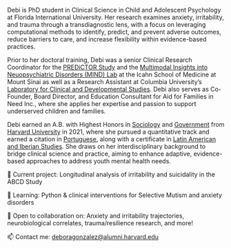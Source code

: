 Debi is PhD student in Clinical Science in Child and Adolescent Psychology at Florida International University. Her research examines anxiety, irritability, and trauma through a transdiagnostic lens, with a focus on leveraging computational methods to identify, predict, and prevent adverse outcomes, reduce barriers to care, and increase flexibility within evidence-based practices.

Prior to her doctoral training, Debi was a senior Clinical Research Coordinator for the [PREDiCTOR Study](https://impact-mh.org/awardees/predictor/) and the [Multimodal Insights into Neuopsychiatric Disorders (MIND) Lab](https://mindlabresearch.com/) at the Icahn School of Medicine at Mount Sinai as well as a Research Assistant at Columbia University’s [Laboratory for Clinical and Developmental Studies](https://www.clinicaldevelopmentalstudies.com/research). Debi also serves as Co-Founder, Board Director, and Education Consultant for Aid for Families in Need Inc., where she applies her expertise and passion to support underserved children and families.

Debi earned an A.B. with Highest Honors in [Sociology](https://sociology.fas.harvard.edu/pages/undergraduate) and [Government](https://www.gov.harvard.edu/undergraduate/programs-of-study/data-science/) from [Harvard University](https://college.harvard.edu/) in 2021, where she pursued a quantitative track and earned a citation in [Portuguese](https://rll.fas.harvard.edu/language-programs), along with a certificate in [Latin American and Iberian Studies](https://prod-drclas2.drupalsites.harvard.edu/certificate-program). She draws on her interdisciplinary background to bridge clinical science and practice, aiming to enhance adaptive, evidence-based approaches to address youth mental health needs.

🔭 Current project: Longitudinal analysis of irritability and suicidality in the ABCD Study

🌱 Learning: Python & clinical interventions for Selective Mutism and anxiety disorders

🤝 Open to collaboration on: Anxiety and irritability trajectories, neurobiological correlates, trauma/resilience research, and more!

📫 Contact me: deboragonzalez@alumni.harvard.edu


